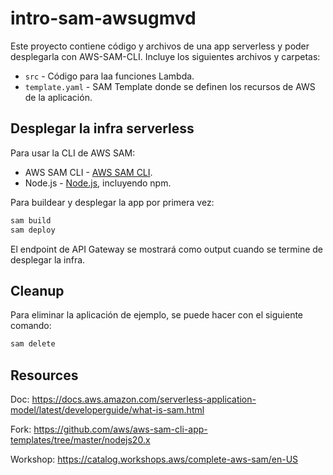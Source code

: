 # intro-sam-awsugmvd

Este proyecto contiene código y archivos de una app serverless y poder desplegarla con AWS-SAM-CLI. Incluye los siguientes archivos y carpetas:

- `src` - Código para laa funciones Lambda.
- `template.yaml` - SAM Template donde se definen los recursos de AWS de la aplicación.


## Desplegar la infra serverless

Para usar la CLI de AWS SAM:

* AWS SAM CLI - [AWS SAM CLI](https://docs.aws.amazon.com/serverless-application-model/latest/developerguide/serverless-sam-cli-install.html).
* Node.js - [Node.js](https://nodejs.org/en/), incluyendo npm.

Para buildear y desplegar la app por primera vez:

```bash
sam build
sam deploy
```

El endpoint de API Gateway se mostrará como output cuando se termine de desplegar la infra.

## Cleanup

Para eliminar la aplicación de ejemplo, se puede hacer con el siguiente comando:

```bash
sam delete
```

## Resources

Doc: https://docs.aws.amazon.com/serverless-application-model/latest/developerguide/what-is-sam.html

Fork: https://github.com/aws/aws-sam-cli-app-templates/tree/master/nodejs20.x

Workshop: https://catalog.workshops.aws/complete-aws-sam/en-US
